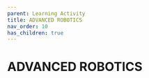 ```yaml
---
parent: Learning Activity
title: ADVANCED ROBOTICS
nav_order: 10
has_children: true
---
```


 
 ADVANCED ROBOTICS
================================================================================

